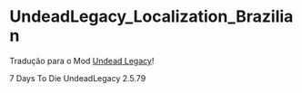 # UndeadLegacy_Localization_Brazilian

Tradução para o Mod <a href="https://ul.subquake.com/" tittle="Undead Legacy" rel="nofollow">Undead Legacy</a>!

7 Days To Die UndeadLegacy 2.5.79
